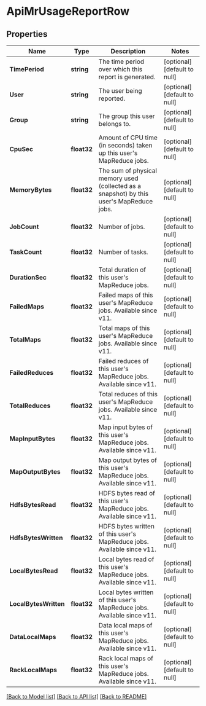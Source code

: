 # ApiMrUsageReportRow

## Properties
Name | Type | Description | Notes
------------ | ------------- | ------------- | -------------
**TimePeriod** | **string** | The time period over which this report is generated. | [optional] [default to null]
**User** | **string** | The user being reported. | [optional] [default to null]
**Group** | **string** | The group this user belongs to. | [optional] [default to null]
**CpuSec** | **float32** | Amount of CPU time (in seconds) taken up this user&#39;s MapReduce jobs. | [optional] [default to null]
**MemoryBytes** | **float32** | The sum of physical memory used (collected as a snapshot) by this user&#39;s MapReduce jobs. | [optional] [default to null]
**JobCount** | **float32** | Number of jobs. | [optional] [default to null]
**TaskCount** | **float32** | Number of tasks. | [optional] [default to null]
**DurationSec** | **float32** | Total duration of this user&#39;s MapReduce jobs. | [optional] [default to null]
**FailedMaps** | **float32** | Failed maps of this user&#39;s MapReduce jobs. Available since v11. | [optional] [default to null]
**TotalMaps** | **float32** | Total maps of this user&#39;s MapReduce jobs. Available since v11. | [optional] [default to null]
**FailedReduces** | **float32** | Failed reduces of this user&#39;s MapReduce jobs. Available since v11. | [optional] [default to null]
**TotalReduces** | **float32** | Total reduces of this user&#39;s MapReduce jobs. Available since v11. | [optional] [default to null]
**MapInputBytes** | **float32** | Map input bytes of this user&#39;s MapReduce jobs. Available since v11. | [optional] [default to null]
**MapOutputBytes** | **float32** | Map output bytes of this user&#39;s MapReduce jobs. Available since v11. | [optional] [default to null]
**HdfsBytesRead** | **float32** | HDFS bytes read of this user&#39;s MapReduce jobs. Available since v11. | [optional] [default to null]
**HdfsBytesWritten** | **float32** | HDFS bytes written of this user&#39;s MapReduce jobs. Available since v11. | [optional] [default to null]
**LocalBytesRead** | **float32** | Local bytes read of this user&#39;s MapReduce jobs. Available since v11. | [optional] [default to null]
**LocalBytesWritten** | **float32** | Local bytes written of this user&#39;s MapReduce jobs. Available since v11. | [optional] [default to null]
**DataLocalMaps** | **float32** | Data local maps of this user&#39;s MapReduce jobs. Available since v11. | [optional] [default to null]
**RackLocalMaps** | **float32** | Rack local maps of this user&#39;s MapReduce jobs. Available since v11. | [optional] [default to null]

[[Back to Model list]](../README.md#documentation-for-models) [[Back to API list]](../README.md#documentation-for-api-endpoints) [[Back to README]](../README.md)


